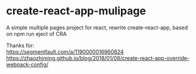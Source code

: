 # create-react-app-mulipage
A simple multiple pages project for react, rewrite create-react-app, based on npm run eject of CRA
  
Thanks for:  
https://segmentfault.com/a/1190000016960824  
https://zhaozhiming.github.io/blog/2018/01/08/create-react-app-override-webpack-config/  
